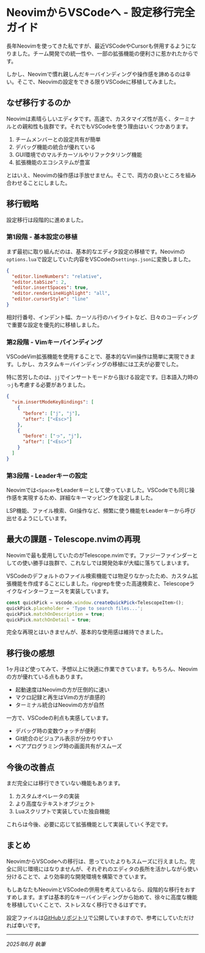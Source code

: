 # NeovimからVSCodeへ - 設定移行完全ガイド

長年Neovimを使ってきた私ですが、最近VSCodeやCursorも併用するようになりました。チーム開発での統一性や、一部の拡張機能の便利さに惹かれたからです。

しかし、Neovimで慣れ親しんだキーバインディングや操作感を諦めるのは辛い。そこで、Neovimの設定をできる限りVSCodeに移植してみました。

## なぜ移行するのか

Neovimは素晴らしいエディタです。高速で、カスタマイズ性が高く、ターミナルとの親和性も抜群です。それでもVSCodeを使う理由はいくつかあります。

1. チームメンバーとの設定共有が簡単
2. デバッグ機能の統合が優れている
3. GUI環境でのマルチカーソルやリファクタリング機能
4. 拡張機能のエコシステムが豊富

とはいえ、Neovimの操作感は手放せません。そこで、両方の良いところを組み合わせることにしました。

## 移行戦略

設定移行は段階的に進めました。

### 第1段階 - 基本設定の移植

まず最初に取り組んだのは、基本的なエディタ設定の移植です。Neovimの`options.lua`で設定していた内容をVSCodeの`settings.json`に変換しました。

```json
{
  "editor.lineNumbers": "relative",
  "editor.tabSize": 2,
  "editor.insertSpaces": true,
  "editor.renderLineHighlight": "all",
  "editor.cursorStyle": "line"
}
```

相対行番号、インデント幅、カーソル行のハイライトなど、日々のコーディングで重要な設定を優先的に移植しました。

### 第2段階 - Vimキーバインディング

VSCodeVim拡張機能を使用することで、基本的なVim操作は簡単に実現できます。しかし、カスタムキーバインディングの移植には工夫が必要でした。

特に苦労したのは、`jj`でインサートモードから抜ける設定です。日本語入力時の`っj`も考慮する必要がありました。

```json
{
  "vim.insertModeKeyBindings": [
    {
      "before": ["j", "j"],
      "after": ["<Esc>"]
    },
    {
      "before": ["っ", "j"],
      "after": ["<Esc>"]
    }
  ]
}
```

### 第3段階 - Leaderキーの設定

Neovimでは`<Space>`をLeaderキーとして使っていました。VSCodeでも同じ操作感を実現するため、詳細なキーマッピングを設定しました。

LSP機能、ファイル検索、Git操作など、頻繁に使う機能をLeaderキーから呼び出せるようにしています。

## 最大の課題 - Telescope.nvimの再現

Neovimで最も愛用していたのがTelescope.nvimです。ファジーファインダーとしての使い勝手は抜群で、これなしでは開発効率が大幅に落ちてしまいます。

VSCodeのデフォルトのファイル検索機能では物足りなかったため、カスタム拡張機能を作成することにしました。ripgrepを使った高速検索と、Telescopeライクなインターフェースを実装しています。

```typescript
const quickPick = vscode.window.createQuickPick<TelescopeItem>();
quickPick.placeholder = 'Type to search files...';
quickPick.matchOnDescription = true;
quickPick.matchOnDetail = true;
```

完全な再現とはいきませんが、基本的な使用感は維持できました。

## 移行後の感想

1ヶ月ほど使ってみて、予想以上に快適に作業できています。もちろん、Neovimの方が優れている点もあります。

- 起動速度はNeovimの方が圧倒的に速い
- マクロ記録と再生はVimの方が直感的
- ターミナル統合はNeovimの方が自然

一方で、VSCodeの利点も実感しています。

- デバッグ時の変数ウォッチが便利
- Git統合のビジュアル表示が分かりやすい
- ペアプログラミング時の画面共有がスムーズ

## 今後の改善点

まだ完全には移行できていない機能もあります。

1. カスタムオペレータの実装
2. より高度なテキストオブジェクト
3. Luaスクリプトで実装していた独自機能

これらは今後、必要に応じて拡張機能として実装していく予定です。

## まとめ

NeovimからVSCodeへの移行は、思っていたよりもスムーズに行えました。完全に同じ環境にはなりませんが、それぞれのエディタの長所を活かしながら使い分けることで、より効率的な開発環境を構築できています。

もしあなたもNeovimとVSCodeの併用を考えているなら、段階的な移行をおすすめします。まずは基本的なキーバインディングから始めて、徐々に高度な機能を移植していくことで、ストレスなく移行できるはずです。

設定ファイルは[GitHubリポジトリ](https://github.com/yourusername/dotfiles)で公開していますので、参考にしていただければ幸いです。

---

*2025年6月 執筆*